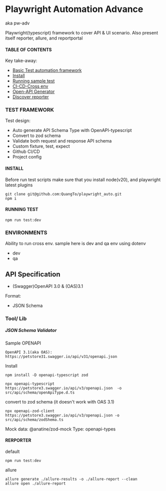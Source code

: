 # Playwright Automation Advance

aka pw-adv

Playwright(typescript) framework to cover API & UI scenario. Also present itself reporter, allure, and reportportal

#### TABLE OF CONTENTS

Key take-away:

- [Basic Test automation framework](#test-framework)
- [Install](#install)
- [Running sample test](#running-test)
- [CI-CD-Cross env](#environments)
- [Open-API Generator](#open-api-generator)
- [Discover reporter](#rerporter)

### TEST FRAMEWORK

Test design:

- Auto generate API Schema Type with OpenAPI-typescript
- Convert to zod schema
- Validate both request and response API schema
- Custom fixture, test, expect
- Github CI/CD
- Project config

#### INSTALL

Before run test scripts make sure that you install node(v20), and playwright latest plugins

```
git clone git@github.com:QuangTo/playwright_auto.git
npm i
```

#### RUNNING TEST

```
npm run test:dev
```

### ENVIRONMENTS

Ability to run cross env. sample here is dev and qa env using dotenv <br>

- dev <br>
- qa <br>

## API Specification

- (Swagger)OpenAPI 3.0 & (OAS)3.1

Format:

- JSON Schema

### Tool/ Lib

##### JSON Schema Validator

Sample OPENAPI

```
OpenAPI 3.1(aka OAS):
https://petstore31.swagger.io/api/v31/openapi.json
```

Install

```
npm install -D openapi-typescript zod
```

```
npx openapi-typescript https://petstore3.swagger.io/api/v3/openapi.json  -o src/api/schema/openApiType.d.ts
```

convert to zod schema (it doesn't work with OAS 3.1)

```
npx openapi-zod-client https://petstore3.swagger.io/api/v3/openapi.json -o src/api/schema/zodShema.ts
```

Mock data: @anatine/zod-mock
Type: openapi-types

#### RERPORTER

default

```
npm run test:dev
```

allure

```
allure generate ./allure-results -o ./allure-report --clean
allure open ./allure-report
```

